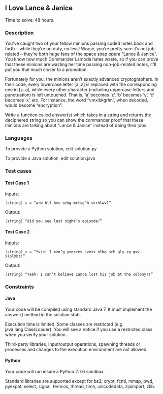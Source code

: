 ## I Love Lance & Janice

Time to solve: 48 hours.

### Description

You’ve caught two of your fellow minions passing coded notes back and forth – while they’re on duty, no less! Worse, you’re pretty sure it’s not job-related – they’re both huge fans of the space soap opera “Lance & Janice”. You know how much Commander Lambda hates waste, so if you can prove that these minions are wasting her time passing non-job-related notes, it’ll put you that much closer to a promotion.

Fortunately for you, the minions aren’t exactly advanced cryptographers. In their code, every lowercase letter [a..z] is replaced with the corresponding one in [z..a], while every other character (including uppercase letters and punctuation) is left untouched. That is, ‘a’ becomes ‘z’, ‘b’ becomes ‘y’, ‘c’ becomes ‘x’, etc. For instance, the word “vmxibkgrlm”, when decoded, would become “encryption”.

Write a function called answer(s) which takes in a string and returns the deciphered string so you can show the commander proof that these minions are talking about “Lance & Janice” instead of doing their jobs.

### Languages

To provide a Python solution, edit solution.py

To provide a Java solution, edit solution.java

### Test cases

#### Test Case 1

Inputs:
```
(string) s = “wrw blf hvv ozhg mrtsg’h vkrhlwv?”
```
Output:
```
(string) “did you see last night’s episode?”
```

#### Test Case 2

Inputs:
```
(string) s = “Yvzs! I xzm’g yvorvev Lzmxv olhg srh qly zg gsv xlolmb!!”
```
Output:
```
(string) “Yeah! I can’t believe Lance lost his job at the colony!!”
```

### Constraints

#### Java

Your code will be compiled using standard Java 7. It must implement the answer() method in the solution stub.

Execution time is limited. Some classes are restricted (e.g. java.lang.ClassLoader). You will see a notice if you use a restricted class when you verify your solution.

Third-party libraries, input/output operations, spawning threads or processes and changes to the execution environment are not allowed.

#### Python

Your code will run inside a Python 2.7.6 sandbox.

Standard libraries are supported except for bz2, crypt, fcntl, mmap, pwd, pyexpat, select, signal, termios, thread, time, unicodedata, zipimport, zlib.
